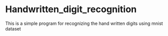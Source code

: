 # Handwritten_digit_recognition
This is a simple program for recognizing the hand written digits using mnist dataset

